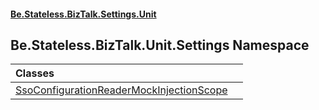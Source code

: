 #### [Be.Stateless.BizTalk.Settings.Unit](README.md 'README')

## Be.Stateless.BizTalk.Unit.Settings Namespace

| Classes | |
| :--- | :--- |
| [SsoConfigurationReaderMockInjectionScope](SsoConfigurationReaderMockInjectionScope.md 'Be.Stateless.BizTalk.Unit.Settings.SsoConfigurationReaderMockInjectionScope') | |
